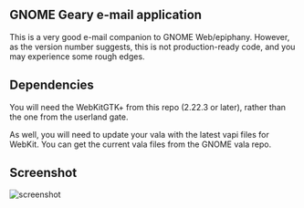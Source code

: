 ## GNOME Geary e-mail application

This is a very good e-mail companion to GNOME Web/epiphany.  However,
as the version number suggests, this is not production-ready code, and
you may experience some rough edges.

## Dependencies

You will need the WebKitGTK+ from this repo (2.22.3 or later), rather than
the one from the userland gate.

As well, you will need to update your vala with the latest vapi files
for WebKit.  You can get the current vala files from the GNOME vala repo.

## Screenshot
![screenshot](https://raw.githubusercontent.com/RocketMan/solaris-ports/master/components/desktop/geary/screenshot.png "Geary")
